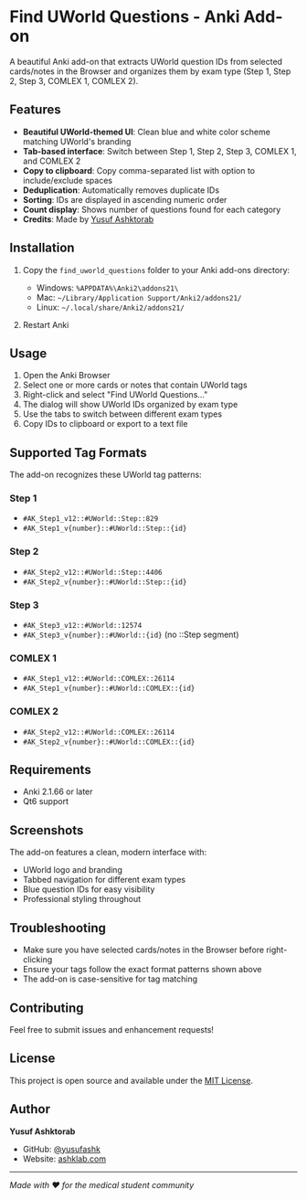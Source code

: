 # Find UWorld Questions - Anki Add-on

A beautiful Anki add-on that extracts UWorld question IDs from selected cards/notes in the Browser and organizes them by exam type (Step 1, Step 2, Step 3, COMLEX 1, COMLEX 2).

## Features

- **Beautiful UWorld-themed UI**: Clean blue and white color scheme matching UWorld's branding
- **Tab-based interface**: Switch between Step 1, Step 2, Step 3, COMLEX 1, and COMLEX 2
- **Copy to clipboard**: Copy comma-separated list with option to include/exclude spaces
- **Deduplication**: Automatically removes duplicate IDs
- **Sorting**: IDs are displayed in ascending numeric order
- **Count display**: Shows number of questions found for each category
- **Credits**: Made by [Yusuf Ashktorab](https://ashklab.com)

## Installation

1. Copy the `find_uworld_questions` folder to your Anki add-ons directory:
   - Windows: `%APPDATA%\Anki2\addons21\`
   - Mac: `~/Library/Application Support/Anki2/addons21/`
   - Linux: `~/.local/share/Anki2/addons21/`

2. Restart Anki

## Usage

1. Open the Anki Browser
2. Select one or more cards or notes that contain UWorld tags
3. Right-click and select "Find UWorld Questions..."
4. The dialog will show UWorld IDs organized by exam type
5. Use the tabs to switch between different exam types
6. Copy IDs to clipboard or export to a text file

## Supported Tag Formats

The add-on recognizes these UWorld tag patterns:

### Step 1
- `#AK_Step1_v12::#UWorld::Step::829`
- `#AK_Step1_v{number}::#UWorld::Step::{id}`

### Step 2
- `#AK_Step2_v12::#UWorld::Step::4406`
- `#AK_Step2_v{number}::#UWorld::Step::{id}`

### Step 3
- `#AK_Step3_v12::#UWorld::12574`
- `#AK_Step3_v{number}::#UWorld::{id}` (no ::Step segment)

### COMLEX 1
- `#AK_Step1_v12::#UWorld::COMLEX::26114`
- `#AK_Step1_v{number}::#UWorld::COMLEX::{id}`

### COMLEX 2
- `#AK_Step2_v12::#UWorld::COMLEX::26114`
- `#AK_Step2_v{number}::#UWorld::COMLEX::{id}`

## Requirements

- Anki 2.1.66 or later
- Qt6 support

## Screenshots

The add-on features a clean, modern interface with:
- UWorld logo and branding
- Tabbed navigation for different exam types
- Blue question IDs for easy visibility
- Professional styling throughout

## Troubleshooting

- Make sure you have selected cards/notes in the Browser before right-clicking
- Ensure your tags follow the exact format patterns shown above
- The add-on is case-sensitive for tag matching

## Contributing

Feel free to submit issues and enhancement requests!

## License

This project is open source and available under the [MIT License](LICENSE).

## Author

**Yusuf Ashktorab**
- GitHub: [@yusufashk](https://github.com/yusufashk)
- Website: [ashklab.com](https://ashklab.com)

---

*Made with ❤️ for the medical student community*
